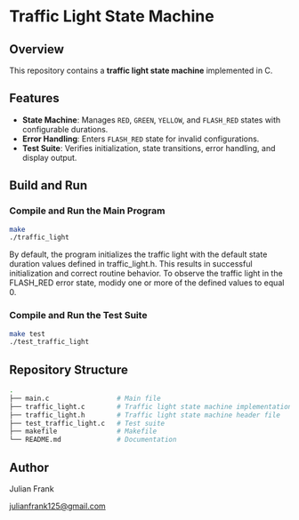 # Traffic Light State Machine

## Overview
This repository contains a **traffic light state machine** implemented in C.

## Features
- **State Machine**: Manages `RED`, `GREEN`, `YELLOW`, and `FLASH_RED` states with configurable durations.
- **Error Handling**: Enters `FLASH_RED` state for invalid configurations.
- **Test Suite**: Verifies initialization, state transitions, error handling, and display output.

## Build and Run

### Compile and Run the Main Program
```bash
make
./traffic_light
```
By default, the program initializes the traffic light with the default state duration values defined in traffic_light.h. This results in successful initialization and correct routine behavior. To observe the traffic light in the FLASH_RED error state, modidy one or more of the defined values to equal 0.

### Compile and Run the Test Suite
```bash
make test
./test_traffic_light
```

## Repository Structure
```bash
.
├── main.c                 # Main file
├── traffic_light.c        # Traffic light state machine implementation
├── traffic_light.h        # Traffic light state machine header file
├── test_traffic_light.c   # Test suite
├── makefile               # Makefile
└── README.md              # Documentation
```

## Author
Julian Frank

julianfrank125@gmail.com
